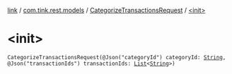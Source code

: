 [link](../../index.md) / [com.tink.rest.models](../index.md) / [CategorizeTransactionsRequest](index.md) / [&lt;init&gt;](./-init-.md)

# &lt;init&gt;

`CategorizeTransactionsRequest(@Json("categoryId") categoryId: `[`String`](https://kotlinlang.org/api/latest/jvm/stdlib/kotlin/-string/index.html)`, @Json("transactionIds") transactionIds: `[`List`](https://kotlinlang.org/api/latest/jvm/stdlib/kotlin.collections/-list/index.html)`<`[`String`](https://kotlinlang.org/api/latest/jvm/stdlib/kotlin/-string/index.html)`>)`